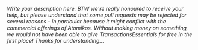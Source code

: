 _Write your description here. BTW we're really honoured to receive your help, but please understand that some pull requests may be rejected for several reasons - in particular because it might conflict with the commercial offerings of Atomikos. Without making money on something, we would not have been able to give TransactionsEssentials for free in the first place! Thanks for understanding..._
